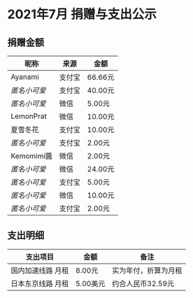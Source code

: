 # 2021年7月 捐赠与支出公示

## 捐赠金额

| 昵称         | 来源   | 金额    |
| ------------ | ------ | ------- |
| Ayanami      | 支付宝 | 66.66元 |
| *匿名小可爱* | 支付宝 | 40.00元 |
| *匿名小可爱* | 微信   | 5.00元  |
| LemonPrat    | 微信   | 10.00元 |
| 夏雪冬花     | 支付宝 | 10.00元 |
| *匿名小可爱* | 支付宝 | 2.00元  |
| Kemomimi醬   | 微信   | 2.00元  |
| *匿名小可爱* | 微信   | 24.00元 |
| *匿名小可爱* | 支付宝 | 5.00元  |
| *匿名小可爱* | 微信   | 10.00元 |
| *匿名小可爱* | 支付宝 | 2.00元  |

## 支出明细

| 支出项目          | 金额     | 备注                 |
| ----------------- | -------- | -------------------- |
| 国内加速线路 月租 | 8.00元   | 实为年付，折算为月租 |
| 日本东京线路 月租 | 5.00美元 | 约合人民币32.59元    |



